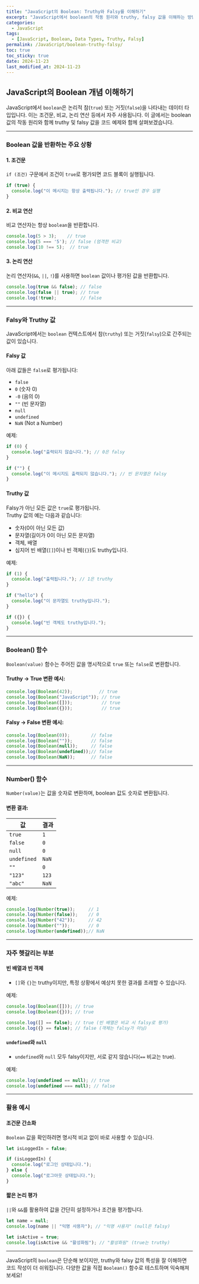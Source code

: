 ```yaml
---
title: "JavaScript의 Boolean: Truthy와 Falsy를 이해하기"
excerpt: "JavaScript에서 boolean의 작동 원리와 truthy, falsy 값을 이해하는 방법을 코드 예제와 함께 알아봅니다."
categories:
  - JavaScript
tags:
  - [JavaScript, Boolean, Data Types, Truthy, Falsy]
permalink: /JavaScript/boolean-truthy-falsy/
toc: true
toc_sticky: true
date: 2024-11-23
last_modified_at: 2024-11-23
---
```


## JavaScript의 Boolean 개념 이해하기

JavaScript에서 `boolean`은 논리적 참(`true`) 또는 거짓(`false`)을 나타내는 데이터 타입입니다. 이는 조건문, 비교, 논리 연산 등에서 자주 사용됩니다. 이 글에서는 boolean 값의 작동 원리와 함께 truthy 및 falsy 값을 코드 예제와 함께 살펴보겠습니다.

---

### Boolean 값을 반환하는 주요 상황

#### 1. 조건문
`if (조건)` 구문에서 조건이 `true`로 평가되면 코드 블록이 실행됩니다.

```js
if (true) {
  console.log("이 메시지는 항상 출력됩니다."); // true인 경우 실행
}
```

#### 2. 비교 연산
비교 연산자는 항상 `boolean`을 반환합니다.

```js
console.log(5 > 3);    // true
console.log(5 === '5'); // false (엄격한 비교)
console.log(10 !== 5);  // true
```

#### 3. 논리 연산
논리 연산자(`&&`, `||`, `!`)를 사용하면 `boolean` 값이나 평가된 값을 반환합니다.

```js
console.log(true && false); // false
console.log(false || true); // true
console.log(!true);         // false
```

---

### Falsy와 Truthy 값

JavaScript에서는 `boolean` 컨텍스트에서 참(`truthy`) 또는 거짓(`falsy`)으로 간주되는 값이 있습니다.

#### Falsy 값
아래 값들은 `false`로 평가됩니다:
- `false`
- `0` (숫자 0)
- `-0` (음의 0)
- `""` (빈 문자열)
- `null`
- `undefined`
- `NaN` (Not a Number)

예제:
```js
if (0) {
  console.log("출력되지 않습니다."); // 0은 falsy
}

if ("") {
  console.log("이 메시지도 출력되지 않습니다."); // 빈 문자열은 falsy
}
```

#### Truthy 값
Falsy가 아닌 모든 값은 `true`로 평가됩니다.  
Truthy 값의 예는 다음과 같습니다:
- 숫자(0이 아닌 모든 값)
- 문자열(길이가 0이 아닌 모든 문자열)
- 객체, 배열
- 심지어 빈 배열(`[]`)이나 빈 객체(`{}`)도 truthy입니다.

예제:
```js
if (1) {
  console.log("출력됩니다."); // 1은 truthy
}

if ("hello") {
  console.log("이 문자열도 truthy입니다.");
}

if ({}) {
  console.log("빈 객체도 truthy입니다.");
}
```

---

### Boolean() 함수

`Boolean(value)` 함수는 주어진 값을 명시적으로 `true` 또는 `false`로 변환합니다.

#### Truthy → True 변환 예시:
```js
console.log(Boolean(42));          // true
console.log(Boolean("JavaScript")); // true
console.log(Boolean([]));           // true
console.log(Boolean({}));           // true
```

#### Falsy → False 변환 예시:
```js
console.log(Boolean(0));        // false
console.log(Boolean(""));       // false
console.log(Boolean(null));     // false
console.log(Boolean(undefined));// false
console.log(Boolean(NaN));      // false
```

---

### Number() 함수

`Number(value)`는 값을 숫자로 변환하며, boolean 값도 숫자로 변환됩니다.

#### 변환 결과:

| 값         | 결과 |
|------------|------|
| `true`     | `1`  |
| `false`    | `0`  |
| `null`     | `0`  |
| `undefined`| `NaN`|
| `""`       | `0`  |
| `"123"`    | `123`|
| `"abc"`    | `NaN`|

예제:
```js
console.log(Number(true));     // 1
console.log(Number(false));    // 0
console.log(Number("42"));     // 42
console.log(Number(""));       // 0
console.log(Number(undefined));// NaN
```

---

### 자주 헷갈리는 부분

#### 빈 배열과 빈 객체
- `[]`와 `{}`는 truthy이지만, 특정 상황에서 예상치 못한 결과를 초래할 수 있습니다.

예제:
```js
console.log(Boolean([])); // true
console.log(Boolean({})); // true

console.log([] == false); // true (빈 배열은 비교 시 falsy로 평가)
console.log({} == false); // false (객체는 falsy가 아님)
```

#### `undefined`와 `null`
- `undefined`와 `null` 모두 falsy이지만, 서로 같지 않습니다(`==` 비교는 true).

예제:
```js
console.log(undefined == null); // true
console.log(undefined === null); // false
```

---

### 활용 예시

#### 조건문 간소화
`Boolean` 값을 확인하려면 명시적 비교 없이 바로 사용할 수 있습니다.

```js
let isLoggedIn = false;

if (isLoggedIn) {
  console.log("로그인 상태입니다.");
} else {
  console.log("로그아웃 상태입니다.");
}
```

#### 짧은 논리 평가
`||`와 `&&`를 활용하여 값을 간단히 설정하거나 조건을 평가합니다.

```js
let name = null;
console.log(name || "익명 사용자"); // "익명 사용자" (null은 falsy)

let isActive = true;
console.log(isActive && "활성화됨"); // "활성화됨" (true는 truthy)
```

---

JavaScript의 `boolean`은 단순해 보이지만, truthy와 falsy 값의 특성을 잘 이해하면 코드 작성이 더 쉬워집니다. 다양한 값을 직접 `Boolean()` 함수로 테스트하며 익숙해져 보세요!
